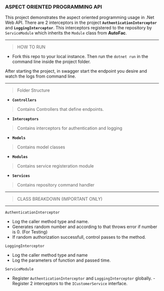 ﻿### ASPECT ORIENTED PROGRAMMING API

This project demonstrates the aspect oriented programming usage in .Net Web API.
There are 2 interceptors in the project **`AuthenticationInterceptor`** and **`LoggingInterceptor`**.
This interceptors registered to the repository by `ServiceModule` which inherits the `Module` class from **AutoFac**.

---
> HOW TO RUN

- Fork this repo to your local instance. Then run the `dotnet run` in the command line inside the project folder.

After starting the project, in swagger start the endpoint you desire and watch the logs from command line.

---

>Folder Structure

- **`Controllers`**
> Contains Controllers that define endpoints.
- **`Interceptors`**
> Contains interceptors for authentication and logging
- **`Models`**
> Contains model classes
- **`Modules`**
> Contains service registeration module
- **`Services`**
> Contains repository command handler

---

> CLASS BREAKDOWN (IMPORTANT ONLY)

---

`AuthenticationInterceptor`
- Log the caller method type and name.
- Generates random number and according to that throws error if number is 0. (For Testing)
- If random authorization successfull, control passes to the method.

`LoggingInterceptor`
- Log the caller method type and name
- Log the parameters of function and passed time.

`ServiceModule`
- Register `AuthenticationInterceptor` and `LoggingInterceptor` globally.
-Register 2 interceptors to the `ICustomerService` interface.